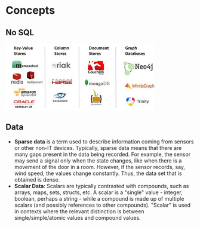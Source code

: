 # Concepts
## No SQL
![No SQL Type](images/NoSQL_databases.jpg)

## Data
* **Sparse data** is a term used to describe information coming from sensors or other non-IT devices. Typically, sparse data means that there are many gaps present in the data being recorded. For example, the sensor may send a signal only when the state changes, like when there is a movement of the door in a room. However, if the sensor records, say, wind speed, the values change constantly. Thus, the data set that is obtained is dense.
* **Scalar Data**: Scalars are typically contrasted with compounds, such as arrays, maps, sets, structs, etc. A scalar is a "single" value - integer, boolean, perhaps a string - while a compound is made up of multiple scalars (and possibly references to other compounds). "Scalar" is used in contexts where the relevant distinction is between single/simple/atomic values and compound values.